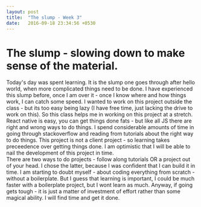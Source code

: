 ```yaml
---
layout: post
title:  "The slump - Week 3"
date:   2016-09-18 23:34:56 +0530
---
```


<h1> The slump - slowing down to make sense of the material.</h1>
Today's day was spent learning. It is the slump one goes through after hello world, when more complicated things need to be done. I have experienced this slump before, once I am over it - once I know where and how things work, I can catch some speed. I wanted to work on this project outside the class - but its too easy being lazy (I have free time, just lacking the drive to work on this). So this class helps me in working on this project at a stretch.
<br/>
React native is easy, you can get things done fats - but like all JS there are right and wrong ways to do things. I spend considerable amounts of time in going through stackoverflow and reading from tutorials about the right way to do things. This project is not a client project - so learning takes preceedence over getting things done. I am optimistic that I will be able to nail the development of this project in time.
<br/>
There are two ways to do projects - follow along tutorials OR a project out of your head. I chose the latter, because I was confident that I can build it in time. I am starting to doubt myself - about coding everything from scratch - without a boilerplate. But I guess that learning is important, I could be much faster with a boilerplate project, but I wont learn as much. Anyway, if going gets tough - it is just a matter of investment of effort rather than some magical ability. I will find time and get it done.